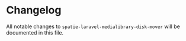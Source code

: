 # Changelog

All notable changes to `spatie-laravel-medialibrary-disk-mover` will be documented in this file.
